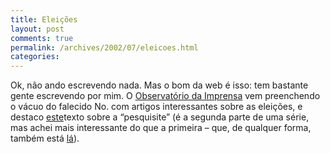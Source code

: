 ```yaml
---
title: Eleições
layout: post
comments: true
permalink: /archives/2002/07/eleicoes.html
categories:
---
```

Ok, não ando escrevendo nada. Mas o bom da web é isso: tem bastante gente escrevendo por mim. O <a href="http://www.observatoriodaimprensa.com.br" >Observatório da Imprensa</a> vem preenchendo o vácuo do falecido No. com artigos interessantes sobre as eleições, e destaco <a href="http://www.observatoriodaimprensa.com.br/artigos/mid240720023.htm" >este</a>texto sobre a &#8220;pesquisite&#8221; (é a segunda parte de uma série, mas achei mais interessante do que a primeira &#8211; que, de qualquer forma, também está <a href="http://www.observatoriodaimprensa.com.br/artigos/jd030420021.htm" >lá</a>).